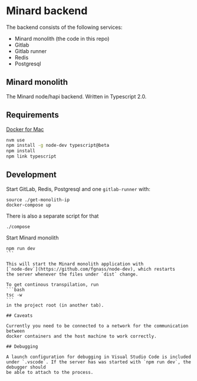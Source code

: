 
# Minard backend

The backend consists of the following services:

- Minard monolith (the code in this repo)
- Gitlab
- Gitlab runner
- Redis
- Postgresql

## Minard monolith

The Minard node/hapi backend. Written in Typescript 2.0.

## Requirements

[Docker for Mac](https://docs.docker.com/docker-for-mac/)

```bash
nvm use
npm install -g node-dev typescript@beta
npm install
npm link typescript
```

## Development

Start GitLab, Redis, Postgresql and one `gitlab-runner` with:
```shell
source ./get-monolith-ip
docker-compose up
```

There is also a separate script for that
```shell
./compose
```

Start Minard monolith
````
npm run dev
```

This will start the Minard monolith application with
[`node-dev`](https://github.com/fgnass/node-dev), which restarts
the server whenever the files under `dist` change.

To get continous transpilation, run
```bash
tsc -w
```
in the project root (in another tab).

## Caveats

Currently you need to be connected to a network for the communication between
docker containers and the host machine to work correctly.

## Debugging

A launch configuration for debugging in Visual Studio Code is included
under `.vscode`. If the server has was started with `npm run dev`, the debugger should
be able to attach to the process.
